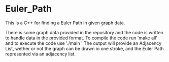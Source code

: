 # Euler_Path
This is a C++ for finding a Euler Path in given graph data. 

There is some graph data provided in the repository and the code is written to handle data in the provided format. 
To compile the code run 'make all' and to execute the code use './main <filename>'
The output will provide an Adjacency List, wether or not the graph can be drawn in one stroke, and the Euler Path represented via an adjacency list. 
